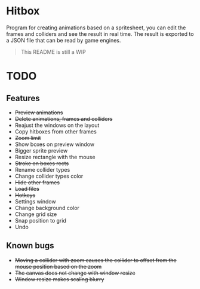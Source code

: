 # Hitbox

Program for creating animations based on a spritesheet, you can edit the frames and colliders and see the result in real time. The result is exported to a JSON file that can be read by game engines.

> This README is still a WIP

# TODO

## Features
- ~~Preview animations~~
- ~~Delete animations, frames and colliders~~
- Reajust the windows on the layout
- Copy hitboxes from other frames
- ~~Zoom limit~~
- Show boxes on preview window
- Bigger sprite preview
- Resize rectangle with the mouse
- ~~Stroke on boxes rects~~
- Rename collider types
- Change collider types color
- ~~Hide other frames~~
- ~~Load files~~
- ~~Hotkeys~~
- Settings window
- Change background color
- Change grid size
- Snap position to grid
- Undo

## Known bugs
- ~~Moving a collider with zoom causes the collider to offset from the mouse position based on the zoom~~
- ~~The canvas does not change with window resize~~
- ~~Window resize makes scaling blurry~~